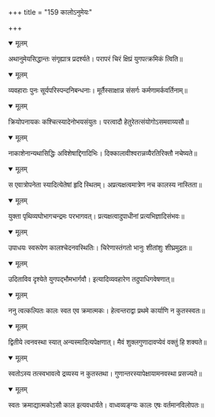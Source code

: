 +++
title = "159 कालोऽनुमेयः"

+++


<details open><summary>मूलम्</summary>

अथानुमेयसिद्धान्तः संगृह्यात्र प्रदर्श्यते। परापरं चिरं क्षिप्रं युगपत्क्रमिकं त्विति॥
</details>



<details open><summary>मूलम्</summary>

व्यवहाराः पुनः सूर्यपरिस्पन्दनिबन्धनाः। मूर्तैस्साक्षान्न संसर्गः कर्मणामर्कवर्तिनाम्॥
</details>



<details open><summary>मूलम्</summary>

क्रियोपनायकः कश्चित्स्यादेनोभयसंयुतः। परत्वादौ हेतुरेतत्संयोगोऽसमवाय्यसौ॥
</details>



<details open><summary>मूलम्</summary>

नाकाशेनान्यथासिद्धिः अविशेषाद्दिगादिभिः। दिक्कालावीश्वरान्नव्यैरतिरिक्तौ नचेष्यते॥
</details>



<details open><summary>मूलम्</summary>

स एवात्रोपनेता स्यादित्येतेषां हृदि स्थितम्। अप्रत्यक्षत्वमात्रेण नच कालस्य नास्तिता॥
</details>



<details open><summary>मूलम्</summary>

युक्ता पृथिव्यघोभागचन्द्रमः परभागवत्। प्रत्यक्षत्वादुपाधीनां प्रत्यभिज्ञादिसंभवः॥
</details>



<details open><summary>मूलम्</summary>

उपाधयः स्वरूपेण कालश्चेदनवस्थितिः। चिरेणास्तंगतो भानुः शीतांशुः शीघ्रमुद्रतः॥
</details>



<details open><summary>मूलम्</summary>

उदिताविव दृश्येते युगपद्भौमभार्गवौ। इत्यादिव्यवहारेण तदुपाधिगवेषणात्॥
</details>



<details open><summary>मूलम्</summary>

ननु त्वत्कल्पितः कालः स्वत एव क्रमात्मकः। हेत्वन्तराद्वा प्रथमे कार्याणि न कुतस्स्वतः॥
</details>



<details open><summary>मूलम्</summary>

द्वितीये त्वनवस्था स्यात् अन्यस्मादित्यपेक्षणात्। मैवं शुक्लगुणादावप्येवं वक्तुं हि शक्यते॥
</details>



<details open><summary>मूलम्</summary>

स्वतोऽस्य तत्स्वभावत्वे द्रव्यस्य न कुतस्तथा। गुणान्तरस्यापेक्षायामनवस्था प्रसज्यते॥
</details>



<details open><summary>मूलम्</summary>

स्वतः क्रमाद्यात्मकोऽसौ काल इत्यवधार्यते। वाध्वव्यङ्ग्यः कालः एषः वर्तमानविलोपतः॥
</details>

